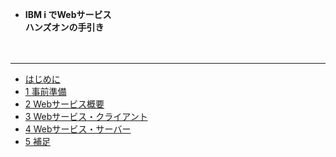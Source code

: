 <!-- docs/_sidebar.md -->

* <b>IBM i でWebサービス<br>ハンズオンの手引き</b>

<p>　</p>

---

* [はじめに](/)
* [1 事前準備](/1_事前準備.md)
* [2 Webサービス概要](/2_Webサービス概要.md)
* [3 Webサービス・クライアント](/3_Webサービス・クライアント.md)
* [4 Webサービス・サーバー](/4_Webサービス・サーバー.md)
* [5 補足](/5_補足.md)
